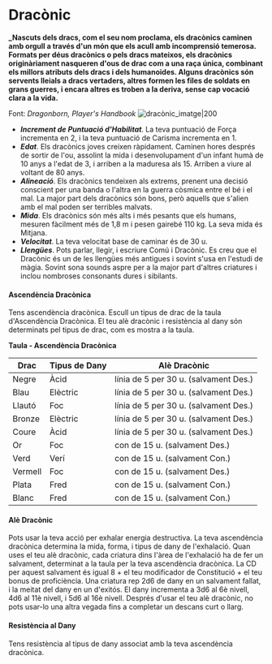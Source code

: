 # Dracònic

**_Nascuts dels dracs, com el seu nom proclama, els dracònics caminen amb orgull a través d'un món que els acull amb incomprensió temerosa. Formats per déus dracònics o pels dracs mateixos, els dracònics originàriament nasqueren d'ous de drac com a una raça única, combinant els millors atributs dels dracs i dels humanoides. Alguns dracònics són servents lleials a dracs vertaders, altres formen les files de soldats en grans guerres, i encara altres es troben a la deriva, sense cap vocació clara a la vida.**

Font: *Dragonborn, Player's Handbook*
![dracònic_imatge|200](https://www.dndbeyond.com/avatars/thumbnails/6/340/420/618/636272677995471928.png)

- ***Increment de Puntuació d'Habilitat***. La teva puntuació de Força incrementa en 2, i la teva puntuació de Carisma incrementa en 1.
- ***Edat***. Els dracònics joves creixen ràpidament. Caminen hores després de sortir de l'ou, assolint la mida i desenvolupament d'un infant humà de 10 anys a l'edat de 3, i arriben a la maduresa als 15. Arriben a viure al voltant de 80 anys.
- ***Alineació***. Els dracònics tendeixen als extrems, prenent una decisió conscient per una banda o l'altra en la guerra còsmica entre el bé i el mal. La major part dels dracònics són bons, però aquells que s'alien amb el mal poden ser terribles malvats.
- ***Mida***. Els dracònics són més alts i més pesants que els humans, mesuren fàcilment més de 1,8 m i pesen gairebé 110 kg. La seva mida és Mitjana.
- ***Velocitat***. La teva velocitat base de caminar és de 30 u.
- ***Llengües***. Pots parlar, llegir, i escriure Comú i Dracònic. Es creu que el Dracònic és un de les llengües més antigues i sovint s'usa en l'estudi de màgia. Sovint sona sounds aspre per a la major part d'altres criatures i inclou nombroses consonants dures i sibilants.
#### Ascendència Dracònica
Tens ascendència dracònica. Escull un tipus de drac de la taula d'Ascendència Dracònica. El teu alè dracònic i resistència al dany són determinats pel tipus de drac, com es mostra a la taula.

**Taula - Ascendència Dracònica**

| Drac | Tipus de Dany | Alè Dracònic |
| ---- | ---- | ---- |
| Negre | Àcid | línia de 5 per 30 u. (salvament Des.) |
| Blau | Elèctric | línia de 5 per 30 u. (salvament Des.) |
| Llautó | Foc | línia de 5 per 30 u. (salvament Des.) |
| Bronze | Elèctric | línia de 5 per 30 u. (salvament Des.) |
| Coure | Àcid | línia de 5 per 30 u. (salvament Des.) |
| Or | Foc | con de 15 u. (salvament Des.) |
| Verd | Verí | con de 15 u. (salvament Con.) |
| Vermell | Foc | con de 15 u. (salvament Des.) |
| Plata | Fred | con de 15 u. (salvament Con.) |
| Blanc | Fred | con de 15 u. (salvament Con.) |
#### Alè Dracònic
Pots usar la teva acció per exhalar energia destructiva. La teva ascendència dracònica determina la mida, forma, i tipus de dany de l'exhalació.
Quan uses el teu alè dracònic, cada criatura dins l'àrea de l'exhalació ha de fer un salvament, determinat a la taula per la teva ascendència dracònica. La CD per aquest salvament és igual 8 + el teu modificador de Constitució + el teu bonus de proficiència. Una criatura rep 2d6 de dany en un salvament fallat, i la meitat del dany en un d'exitós. El dany incrementa a 3d6 al 6è nivell, 4d6 al 11è nivell, i 5d6 al 16è nivell.
Després d'usar el teu alè dracònic, no pots usar-lo una altra vegada fins a completar un descans curt o llarg.
#### Resistència al Dany
Tens resistència al tipus de dany associat amb la teva ascendència dracònica.